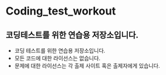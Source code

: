 # Coding_test_workout
 ## 코딩테스트를 위한 연습용 저장소입니다.
- 코딩 테스트를 위한 연습용 저장소입니다.
- 모든 코드에 대한 라이선스는 없습니다.
- 문제에 대한 라이선스는 각 출제 사이트 혹은 출제자에게 있습니다.
